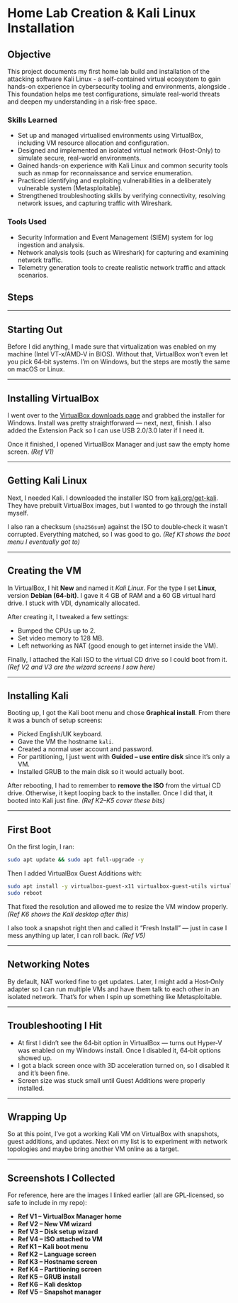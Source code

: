 # Home Lab Creation & Kali Linux Installation

## Objective

This project documents my first home lab build and installation of the attacking software Kali Linux - a self-contained virtual ecosystem to gain hands-on experience in cybersecurity tooling and environments, alongside . This foundation helps me test configurations, simulate real-world threats and deepen my understanding in a risk-free space.

### Skills Learned

- Set up and managed virtualised environments using VirtualBox, including VM resource allocation and configuration.
- Designed and implemented an isolated virtual network (Host-Only) to simulate secure, real-world environments.
- Gained hands-on experience with Kali Linux and common security tools such as nmap for reconnaissance and service enumeration.
- Practiced identifying and exploiting vulnerabilities in a deliberately vulnerable system (Metasploitable).
- Strengthened troubleshooting skills by verifying connectivity, resolving network issues, and capturing traffic with Wireshark.

### Tools Used

- Security Information and Event Management (SIEM) system for log ingestion and analysis.
- Network analysis tools (such as Wireshark) for capturing and examining network traffic.
- Telemetry generation tools to create realistic network traffic and attack scenarios.

## Steps

---

## Starting Out

Before I did anything, I made sure that virtualization was enabled on my machine (Intel VT‑x/AMD‑V in BIOS). Without that, VirtualBox won’t even let you pick 64‑bit systems. I’m on Windows, but the steps are mostly the same on macOS or Linux.

---

## Installing VirtualBox

I went over to the [VirtualBox downloads page](https://www.virtualbox.org/wiki/Downloads) and grabbed the installer for Windows. Install was pretty straightforward — next, next, finish. I also added the Extension Pack so I can use USB 2.0/3.0 later if I need it.

Once it finished, I opened VirtualBox Manager and just saw the empty home screen. *(Ref V1)*

---

## Getting Kali Linux

Next, I needed Kali. I downloaded the installer ISO from [kali.org/get-kali](https://www.kali.org/get-kali/). They have prebuilt VirtualBox images, but I wanted to go through the install myself.

I also ran a checksum (`sha256sum`) against the ISO to double‑check it wasn’t corrupted. Everything matched, so I was good to go. *(Ref K1 shows the boot menu I eventually got to)*

---

## Creating the VM

In VirtualBox, I hit **New** and named it *Kali Linux*. For the type I set **Linux**, version **Debian (64‑bit)**. I gave it 4 GB of RAM and a 60 GB virtual hard drive. I stuck with VDI, dynamically allocated.

After creating it, I tweaked a few settings:

* Bumped the CPUs up to 2.
* Set video memory to 128 MB.
* Left networking as NAT (good enough to get internet inside the VM).

Finally, I attached the Kali ISO to the virtual CD drive so I could boot from it. *(Ref V2 and V3 are the wizard screens I saw here)*

---

## Installing Kali

Booting up, I got the Kali boot menu and chose **Graphical install**. From there it was a bunch of setup screens:

* Picked English/UK keyboard.
* Gave the VM the hostname `kali`.
* Created a normal user account and password.
* For partitioning, I just went with **Guided – use entire disk** since it’s only a VM.
* Installed GRUB to the main disk so it would actually boot.

After rebooting, I had to remember to **remove the ISO** from the virtual CD drive. Otherwise, it kept looping back to the installer. Once I did that, it booted into Kali just fine. *(Ref K2–K5 cover these bits)*

---

## First Boot

On the first login, I ran:

```bash
sudo apt update && sudo apt full-upgrade -y
```

Then I added VirtualBox Guest Additions with:

```bash
sudo apt install -y virtualbox-guest-x11 virtualbox-guest-utils virtualbox-guest-dkms
sudo reboot
```

That fixed the resolution and allowed me to resize the VM window properly. *(Ref K6 shows the Kali desktop after this)*

I also took a snapshot right then and called it “Fresh Install” — just in case I mess anything up later, I can roll back. *(Ref V5)*

---

## Networking Notes

By default, NAT worked fine to get updates. Later, I might add a Host‑Only adapter so I can run multiple VMs and have them talk to each other in an isolated network. That’s for when I spin up something like Metasploitable.

---

## Troubleshooting I Hit

* At first I didn’t see the 64‑bit option in VirtualBox — turns out Hyper‑V was enabled on my Windows install. Once I disabled it, 64‑bit options showed up.
* I got a black screen once with 3D acceleration turned on, so I disabled it and it’s been fine.
* Screen size was stuck small until Guest Additions were properly installed.

---

## Wrapping Up

So at this point, I’ve got a working Kali VM on VirtualBox with snapshots, guest additions, and updates. Next on my list is to experiment with network topologies and maybe bring another VM online as a target.

---

## Screenshots I Collected

For reference, here are the images I linked earlier (all are GPL‑licensed, so safe to include in my repo):

* **Ref V1 – VirtualBox Manager home**
* **Ref V2 – New VM wizard**
* **Ref V3 – Disk setup wizard**
* **Ref V4 – ISO attached to VM**
* **Ref K1 – Kali boot menu**
* **Ref K2 – Language screen**
* **Ref K3 – Hostname screen**
* **Ref K4 – Partitioning screen**
* **Ref K5 – GRUB install**
* **Ref K6 – Kali desktop**
* **Ref V5 – Snapshot manager**

